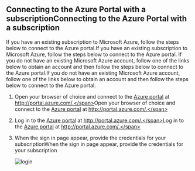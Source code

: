 
<!--
includes/sql-database-include-getting-started-v12portal-gettings-an-account.md

Latest Freshness check:  2016-04-11 , carlrab.

As of circa 2016-04-11, the following topics might include this include:
articles/sql-database/sql-database-get-started-tutorial.md

## Connecting to the Azure Portal with a subscription

-->
## <a name="connecting-to-the-azure-portal-with-a-subscription"></a><span data-ttu-id="e4216-101">Connecting to the Azure Portal with a subscription</span><span class="sxs-lookup"><span data-stu-id="e4216-101">Connecting to the Azure Portal with a subscription</span></span>
<span data-ttu-id="e4216-102">If you have an existing subscription to Microsoft Azure, follow the steps below to connect to the Azure portal.</span><span class="sxs-lookup"><span data-stu-id="e4216-102">If you have an existing subscription to Microsoft Azure, follow the steps below to connect to the Azure portal.</span></span> <span data-ttu-id="e4216-103">If you do not have an existing Microsoft Azure account, follow one of the links below to obtain an account and then follow the steps below to connect to the Azure portal.</span><span class="sxs-lookup"><span data-stu-id="e4216-103">If you do not have an existing Microsoft Azure account, follow one of the links below to obtain an account and then follow the steps below to connect to the Azure portal.</span></span>

1. <span data-ttu-id="e4216-104">Open your browser of choice and connect to the [Azure portal](https://portal.azure.com/) at http://portal.azure.com/.</span><span class="sxs-lookup"><span data-stu-id="e4216-104">Open your browser of choice and connect to the [Azure portal](https://portal.azure.com/) at http://portal.azure.com/.</span></span>
2. <span data-ttu-id="e4216-105">Log in to the [Azure portal](https://portal.azure.com/) at http://portal.azure.com/.</span><span class="sxs-lookup"><span data-stu-id="e4216-105">Log in to the [Azure portal](https://portal.azure.com/) at http://portal.azure.com/.</span></span>
3. <span data-ttu-id="e4216-106">When the sign in page appear, provide the credentials for your subscription</span><span class="sxs-lookup"><span data-stu-id="e4216-106">When the sign in page appear, provide the credentials for your subscription</span></span>
   
   ![login][1]

<!-- Image references. -->

[1]: https://docstestmedia1.blob.core.windows.net/azure-media/includes/media/sql-database-getting-started-tutorial/login.png




<!--

-->

